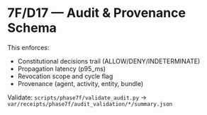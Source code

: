 # 7F/D17 — Audit & Provenance Schema

This enforces:
- Constitutional decisions trail (ALLOW/DENY/INDETERMINATE)
- Propagation latency (p95_ms)
- Revocation scope and cycle flag
- Provenance (agent, activity, entity, bundle)

Validate: `scripts/phase7f/validate_audit.py` → `var/receipts/phase7f/audit_validation/*/summary.json`
